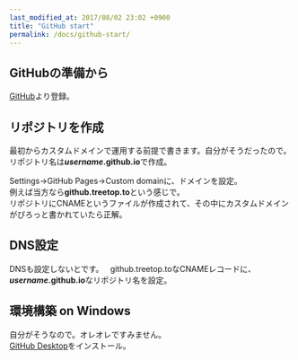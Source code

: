 ```yaml
---
last_modified_at: 2017/08/02 23:02 +0900
title: "GitHub start"
permalink: /docs/github-start/
---
```

## GitHubの準備から
[GitHub](https://github.com/)より登録。

## リポジトリを作成
最初からカスタムドメインで運用する前提で書きます。自分がそうだったので。   
リポジトリ名は***username*.github.io**で作成。

Settings→GitHub Pages→Custom domainに、ドメインを設定。   
例えば当方なら**github.treetop.to**という感じで。   
リポジトリにCNAMEというファイルが作成されて、その中にカスタムドメインがぴろっと書かれていたら正解。

## DNS設定
DNSも設定しないとです。   
github.treetop.toなCNAMEレコードに、***username*.github.io**なリポジトリ名を設定。

## 環境構築 on Windows
自分がそうなので。オレオレですみません。   
[GitHub Desktop](https://desktop.github.com/)をインストール。
